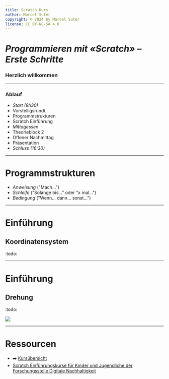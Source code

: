 ```yaml
---
title: Scratch Kurs
author: Marcel Suter
copyright: © 2024 by Marcel Suter
license: CC BY-NC-SA 4.0
---
```


# *Programmieren mit «Scratch» – Erste Schritte*

### Herzlich willkommen

---

### Ablauf

- *Start (8h30)*
- Vorstelligsrundi
- Programmstrukturen
- Scratch Einführung
- *Mittagessen*
- Theorieblock 2
- Offener Nachmittag
- Präsentation
- *Schluss (16:30)*

---

# Programmstrukturen
* *Anweisung* ("Mach...")
* *Schleife* ("Solange bis..." oder "x mal...")
* *Bedingung* ("Wenn... dann... sonst...")

---

# Einführung
## Koordinatensystem


:todo:

---

# Einführung
## Drehung


:todo:

![](./assets/me.jpg)

---

# Ressourcen

- :arrow_right: [Kursübersicht](https://marcelsuter.ch/projekte/ferienpass-programmieren-mit-scratch-erste-schritte/)
- [Scratch Einführungskurse für Kinder und Jugendliche der Forschungsstelle Digitale Nachhaltigkeit](https://www.digitale-nachhaltigkeit.unibe.ch/dienstleistungen/digital_skills_kurse/scratch_einfuehrungskurse_fuer_kinder_und_jugendliche/index_ger.html)